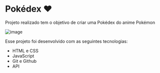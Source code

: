 # Pokédex ❤
Projeto realizado tem o objetivo de criar uma Pokédex do anime Pokémon

![image](https://user-images.githubusercontent.com/117484983/214158836-80421d91-664d-46c5-b572-68c95e2c28d9.png)

Esse projeto foi desenvolvido com as seguintes tecnologias:

- HTML e CSS
- JavaScript
- Git e Github
- API
